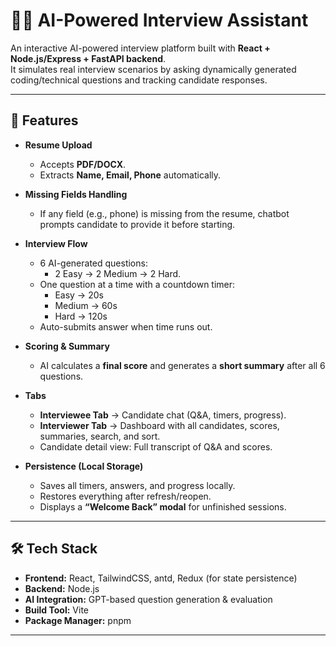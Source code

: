 # 🧑‍💻 AI-Powered Interview Assistant

An interactive AI-powered interview platform built with **React + Node.js/Express + FastAPI backend**.  
It simulates real interview scenarios by asking dynamically generated coding/technical questions and tracking candidate responses.

---

## 🚀 Features

- **Resume Upload**  
  - Accepts **PDF/DOCX**.  
  - Extracts **Name, Email, Phone** automatically.  

- **Missing Fields Handling**  
  - If any field (e.g., phone) is missing from the resume, chatbot prompts candidate to provide it before starting.

- **Interview Flow**  
  - 6 AI-generated questions:  
    - 2 Easy → 2 Medium → 2 Hard.  
  - One question at a time with a countdown timer:  
    - Easy → 20s  
    - Medium → 60s  
    - Hard → 120s  
  - Auto-submits answer when time runs out.  

- **Scoring & Summary**  
  - AI calculates a **final score** and generates a **short summary** after all 6 questions.  

- **Tabs**  
  - **Interviewee Tab** → Candidate chat (Q&A, timers, progress).  
  - **Interviewer Tab** → Dashboard with all candidates, scores, summaries, search, and sort.  
  - Candidate detail view: Full transcript of Q&A and scores.

- **Persistence (Local Storage)**  
  - Saves all timers, answers, and progress locally.  
  - Restores everything after refresh/reopen.  
  - Displays a **“Welcome Back” modal** for unfinished sessions.  

---

## 🛠️ Tech Stack

- **Frontend:** React, TailwindCSS, antd, Redux (for state persistence)
- **Backend:** Node.js
- **AI Integration:** GPT-based question generation & evaluation
- **Build Tool:** Vite
- **Package Manager:** pnpm

---
